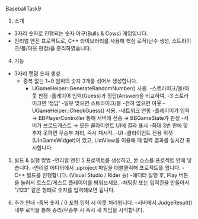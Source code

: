 BaseballTask9

1. 소개
- 3자리 숫자로 진행되는 숫자 야구(Bulls & Cows) 게임입니다.
- 언리얼 엔진 프로젝트로, C++ 라이브러리를 사용해 핵심 로직(난수 생성, 스트라이크/볼/아웃 판정)을 분리하였습니다.

4. 기능
- 3자리 랜덤 숫자 생성
  - 중복 없는 1~9 범위의 숫자 3개를 섞어서 생성합니다.
    - UGameHelper::GenerateRandomNumber() 사용.
  -스트라이크/볼/아웃 판정
    -플레이어 입력(Guess)과 정답(Answer)을 비교하여,
      -3 스트라이크면 ‘정답’
      -일부 맞으면 스트라이크/볼
      -전혀 없으면 아웃
    -UGameHelper::CheckGuess() 사용.
  -네트워크 연동
    -플레이어가 입력 → BBPlayerController 통해 서버에 전송 → BBGameState가 판정
    -서버가 브로드캐스트 → 모든 클라이언트 UI에 결과 표시
    -최대 3번 안에 맞추지 못하면 무승부 처리, 즉시 재시작.
  -UI
    -클라이언트 전용 위젯(UInGameWidget)이 있고, ListView를 이용해 매 입력 결과를 실시간 표시합니다.

5. 빌드 & 실행 방법
  -언리얼 엔진 5 프로젝트를 생성하고, 본 소스를 프로젝트 안에 넣습니다.
  -언리얼 에디터에서 .uproject 파일을 더블클릭해 프로젝트를 엽니다.
  -C++ 빌드를 진행합니다. (Visual Studio / Rider 등)
  -에디터 실행 후, Play 버튼을 눌러서 호스트/게스트 플레이어를 띄워보세요.
  -채팅창 또는 입력칸을 만들어서 "/123" 같은 형태로 숫자를 입력해보면 됩니다.

6. 추가 안내
  -중복 숫자 / 0 포함 입력 시 아웃 처리됩니다.
  -서버에서 JudgeResult() 내부 로직을 통해 승리/무승부 시 즉시 새 게임을 시작합니다.
